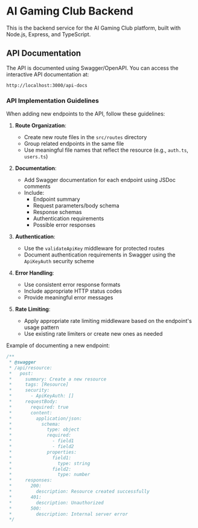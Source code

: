# AI Gaming Club Backend

This is the backend service for the AI Gaming Club platform, built with Node.js, Express, and TypeScript.

## API Documentation

The API is documented using Swagger/OpenAPI. You can access the interactive API documentation at:

```
http://localhost:3000/api-docs
```

### API Implementation Guidelines

When adding new endpoints to the API, follow these guidelines:

1. **Route Organization**:

   - Create new route files in the `src/routes` directory
   - Group related endpoints in the same file
   - Use meaningful file names that reflect the resource (e.g., `auth.ts`, `users.ts`)

2. **Documentation**:

   - Add Swagger documentation for each endpoint using JSDoc comments
   - Include:
     - Endpoint summary
     - Request parameters/body schema
     - Response schemas
     - Authentication requirements
     - Possible error responses

3. **Authentication**:

   - Use the `validateApiKey` middleware for protected routes
   - Document authentication requirements in Swagger using the `ApiKeyAuth` security scheme

4. **Error Handling**:

   - Use consistent error response formats
   - Include appropriate HTTP status codes
   - Provide meaningful error messages

5. **Rate Limiting**:
   - Apply appropriate rate limiting middleware based on the endpoint's usage pattern
   - Use existing rate limiters or create new ones as needed

Example of documenting a new endpoint:

```typescript
/**
 * @swagger
 * /api/resource:
 *   post:
 *     summary: Create a new resource
 *     tags: [Resource]
 *     security:
 *       - ApiKeyAuth: []
 *     requestBody:
 *       required: true
 *       content:
 *         application/json:
 *           schema:
 *             type: object
 *             required:
 *               - field1
 *               - field2
 *             properties:
 *               field1:
 *                 type: string
 *               field2:
 *                 type: number
 *     responses:
 *       200:
 *         description: Resource created successfully
 *       401:
 *         description: Unauthorized
 *       500:
 *         description: Internal server error
 */
```
